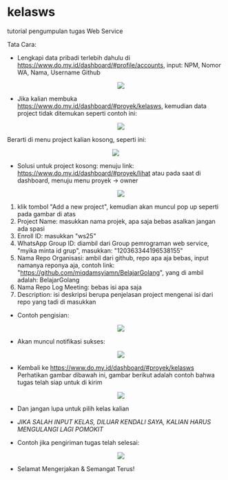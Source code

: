 # kelasws
tutorial pengumpulan tugas Web Service

Tata Cara: 

- Lengkapi data pribadi terlebih dahulu di https://www.do.my.id/dashboard/#profile/accounts, input: NPM, Nomor WA, Nama, Username Github

   <p align="center">
    <img src="https://github.com/user-attachments/assets/c04c603e-1192-4a7d-a000-18b20589d9c1"></p>
    
- Jika kalian membuka https://www.do.my.id/dashboard/#proyek/kelasws, kemudian data project tidak ditemukan seperti contoh ini:

    <p align="center">
    <img src="https://github.com/user-attachments/assets/b57405d9-bb0a-4031-a5bb-815b7f3ebbd3"></p>
 
Berarti di menu project kalian kosong, seperti ini:
    <p align="center">
    <img src="https://github.com/user-attachments/assets/fd291716-caea-47eb-b98b-52ae15ef2a15"></p>

- Solusi untuk project kosong:
menuju link: https://www.do.my.id/dashboard/#proyek/lihat
atau pada saat di dashboard, menuju menu proyek -> owner

    <p align="center">
    <img src="https://github.com/user-attachments/assets/6418983e-6455-466a-ad74-15d560833079"></p>
 
1. klik tombol "Add a new project", kemudian akan muncul pop up seperti pada gambar di atas
2. Project Name: masukkan nama projek, apa saja bebas asalkan jangan ada spasi
3. Enroll ID: masukkan "ws25"
4. WhatsApp Group ID: diambil dari Group pemrograman web service, "myika minta id grup", masukkan: "120363344196538155"
5. Nama Repo Organisasi: ambil dari github, repo apa aja bebas, input namanya reponya aja, contoh link: "https://github.com/miqdamsyiamn/BelajarGolang", yang di ambil adalah: BelajarGolang
6. Nama Repo Log Meeting: bebas isi apa saja
7. Description: isi deskripsi berupa penjelasan project mengenai isi dari repo yang tadi di masukkan

- Contoh pengisian:
    <p align="center">
    <img src="https://github.com/user-attachments/assets/8ca8fa18-1840-479a-991a-0fa89669107d"></p>
- Akan muncul notifikasi sukses:
    <p align="center">
    <img src="https://github.com/user-attachments/assets/324fb4f4-b17f-4dc7-a9e4-cc28164ecbca"></p>
 
 - Kembali ke https://www.do.my.id/dashboard/#proyek/kelasws
Perhatikan gambar dibawah ini, gambar berikut adalah contoh bahwa tugas telah siap untuk di kirim

    <p align="center">
    <img src="https://github.com/user-attachments/assets/5d115771-b133-492a-b905-c5481da3a509"></p>
 
- Dan jangan lupa untuk pilih kelas kalian
- *JIKA SALAH INPUT KELAS, DILUAR KENDALI SAYA, KALIAN HARUS MENGULANGI LAGI POMOKIT*

- Contoh jika pengiriman tugas telah selesai:

    <p align="center">
    <img src= "https://github.com/user-attachments/assets/a37c3f09-c42b-4791-bca1-bacc8bec5810"></p>

- Selamat Mengerjakan & Semangat Terus!
